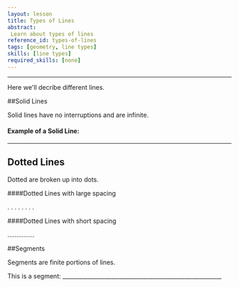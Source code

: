 ```yaml
---
layout: lesson
title: Types of Lines
abstract:
 Learn about types of lines
reference_id: types-of-lines
tags: [geometry, line types]
skills: [line types]
required_skills: [none]
---
```


----

Here we'll decribe different lines.

##Solid Lines

Solid lines have no interruptions and are infinite.

#### Example of a Solid Line:

____________

## Dotted Lines

Dotted are broken up into dots.

####Dotted Lines with large spacing

. . . . . . . . 

####Dotted Lines with short spacing

...............

##Segments

Segments are finite portions of lines.

This is a segment:   ________________________________________________________
